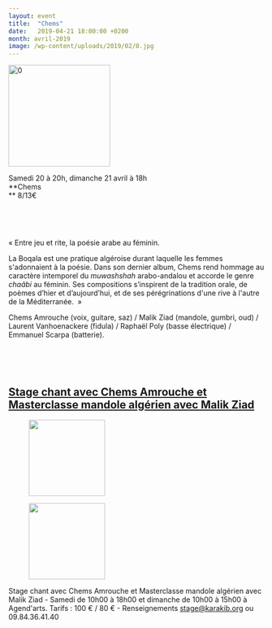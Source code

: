 ```yaml
---
layout: event
title:  "Chems"
date:   2019-04-21 18:00:00 +0200
month: avril-2019
image: /wp-content/uploads/2019/02/0.jpg
---
```

<img class=" size-full wp-image-6041 alignleft" src="http://localhost/wpagendarts/wp-content/uploads/2019/02/0.jpg" alt="0" width="200" height="200" srcset="http://localhost/wpagendarts/wp-content/uploads/2019/02/0.jpg 200w, http://localhost/wpagendarts/wp-content/uploads/2019/02/0-150x150.jpg 150w" sizes="(max-width: 200px) 100vw, 200px" />

Samedi 20 à 20h, dimanche 21 avril à 18h  
**Chems  
** 8/13€

&nbsp;

&nbsp;

« Entre jeu et rite, la poésie arabe au féminin.

La Boqala est une pratique algéroise durant laquelle les femmes s'adonnaient à la poésie. Dans son dernier album, Chems rend hommage au caractère intemporel du _muwashshah_ arabo-andalou et accorde le genre _chaâbi_ au féminin. Ses compositions s’inspirent de la tradition orale, de poèmes d’hier et d’aujourd’hui, et de ses pérégrinations d'une rive à l'autre de la Méditerranée.  »

Chems Amrouche (voix, guitare, saz) / Malik Ziad (mandole, gumbri, oud) / Laurent Vanhoenackere (fidula) / Raphaël Poly (basse électrique) / Emmanuel Scarpa (batterie).

&nbsp;

&nbsp;

## [Stage chant avec Chems Amrouche et Masterclasse mandole algérien avec Malik Ziad](https://agendarts.wordpress.com/2019/02/11/samedi-20-de-10h-a-18h-et-dimanche-21-avril-de-10h-a-15h-stage-chant-avec-chems-amrouche-et-masterclasse-mandole-algerien-avec-malik-ziad/)

<div id='gallery-5' class='gallery galleryid-6040 gallery-columns-3 gallery-size-thumbnail'>
  <figure class='gallery-item'> 
  
  <div class='gallery-icon landscape'>
    <a href='http://localhost/wpagendarts/index.php/2019/02/11/samedi-20-a-20h-dimanche-21-avril-a-18h/atelier-chant-maghreb/'><img width="150" height="150" src="http://localhost/wpagendarts/wp-content/uploads/2019/02/atelier-chant-maghreb-150x150.jpg" class="attachment-thumbnail size-thumbnail" alt="" srcset="http://localhost/wpagendarts/wp-content/uploads/2019/02/atelier-chant-maghreb-150x150.jpg 150w, http://localhost/wpagendarts/wp-content/uploads/2019/02/atelier-chant-maghreb-300x300.jpg 300w, http://localhost/wpagendarts/wp-content/uploads/2019/02/atelier-chant-maghreb-768x768.jpg 768w, http://localhost/wpagendarts/wp-content/uploads/2019/02/atelier-chant-maghreb.jpg 827w" sizes="(max-width: 150px) 100vw, 150px" /></a>
  </div></figure><figure class='gallery-item'> 
  
  <div class='gallery-icon landscape'>
    <a href='http://localhost/wpagendarts/index.php/2019/02/11/samedi-20-a-20h-dimanche-21-avril-a-18h/atelier-chant1-maghreb/'><img width="150" height="150" src="http://localhost/wpagendarts/wp-content/uploads/2019/02/atelier-chant1-maghreb-150x150.jpg" class="attachment-thumbnail size-thumbnail" alt="" srcset="http://localhost/wpagendarts/wp-content/uploads/2019/02/atelier-chant1-maghreb-150x150.jpg 150w, http://localhost/wpagendarts/wp-content/uploads/2019/02/atelier-chant1-maghreb-300x300.jpg 300w, http://localhost/wpagendarts/wp-content/uploads/2019/02/atelier-chant1-maghreb-1024x1024.jpg 1024w, http://localhost/wpagendarts/wp-content/uploads/2019/02/atelier-chant1-maghreb-768x768.jpg 768w, http://localhost/wpagendarts/wp-content/uploads/2019/02/atelier-chant1-maghreb-1200x1200.jpg 1200w, http://localhost/wpagendarts/wp-content/uploads/2019/02/atelier-chant1-maghreb.jpg 1299w" sizes="(max-width: 150px) 100vw, 150px" /></a>
  </div></figure>
</div>

Stage chant avec Chems Amrouche et Masterclasse mandole algérien avec Malik Ziad - Samedi de 10h00 à 18h00 et dimanche de 10h00 à 15h00 à Agend'arts. Tarifs : 100 € / 80 € - Renseignements stage@karakib.org ou 09.84.36.41.40

&nbsp;

&nbsp;